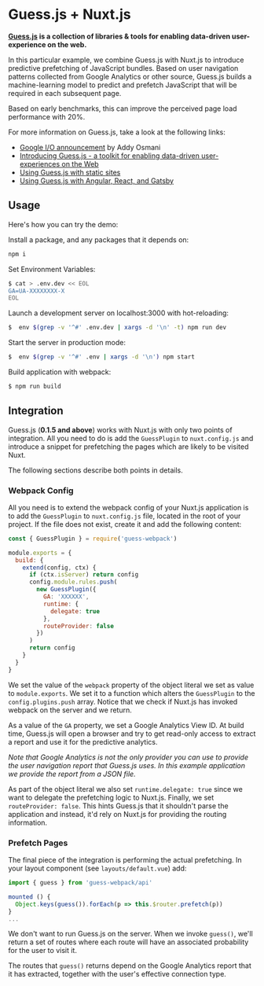 # Guess.js + Nuxt.js

**[Guess.js](https://github.com/guess-js/guess) is a collection of libraries & tools for enabling data-driven user-experience on the web.**

In this particular example, we combine Guess.js with Nuxt.js to introduce predictive prefetching of JavaScript bundles. Based on user navigation patterns collected from Google Analytics or other source, Guess.js builds a machine-learning model to predict and prefetch JavaScript that will be required in each subsequent page.

Based on early benchmarks, this can improve the perceived page load performance with 20%.

For more information on Guess.js, take a look at the following links:
* [Google I/O announcement](https://www.youtube.com/watch?time_continue=2093&v=Mv-l3-tJgGk) by Addy Osmani
* [Introducing Guess.js - a toolkit for enabling data-driven user-experiences on the Web](https://blog.mgechev.com/2018/05/09/introducing-guess-js-data-driven-user-experiences-web/)
* [Using Guess.js with static sites](https://github.com/guess-js/guess/tree/master/experiments/guess-static-sites)
* [Using Guess.js with Angular, React, and Gatsby](https://github.com/guess-js/guess/tree/master/packages/guess-webpack)

## Usage

Here's how you can try the demo:

Install a package, and any packages that it depends on:

```bash
npm i
```

Set Environment Variables:

```bash
$ cat > .env.dev << EOL
GA=UA-XXXXXXXX-X
EOL
```

Launch a development server on localhost:3000 with hot-reloading:

```bash
$  env $(grep -v '^#' .env.dev | xargs -d '\n' -t) npm run dev
```

Start the server in production mode:

```bash
$  env $(grep -v '^#' .env | xargs -d '\n') npm start
```

Build application with webpack:

```bash
$ npm run build
```

## Integration

Guess.js (**0.1.5 and above**) works with Nuxt.js with only two points of integration. All you need to do is add the `GuessPlugin` to `nuxt.config.js` and introduce a snippet for prefetching the pages which are likely to be visited Nuxt.

The following sections describe both points in details.

### Webpack Config

All you need is to extend the webpack config of your Nuxt.js application is to add the `GuessPlugin` to `nuxt.config.js` file, located in the root of your project. If the file does not exist, create it and add the following content:

```javascript
const { GuessPlugin } = require('guess-webpack')

module.exports = {
  build: {
    extend(config, ctx) {
      if (ctx.isServer) return config
      config.module.rules.push(
        new GuessPlugin({
          GA: 'XXXXXX',
          runtime: {
            delegate: true
          },
          routeProvider: false
        })
      )
      return config
    }
  }
}
```

We set the value of the `webpack` property of the object literal we set as value to `module.exports`. We set it to a function which alters the `GuessPlugin` to the `config.plugins.push` array. Notice that we check if Nuxt.js has invoked webpack on the server and we return.

As a value of the `GA` property, we set a Google Analytics View ID. At build time, Guess.js will open a browser and try to get read-only access to extract a report and use it for the predictive analytics.

*Note that Google Analytics is not the only provider you can use to provide the user navigation report that Guess.js uses. In this example application we provide the report from a JSON file.*

As part of the object literal we also set `runtime.delegate: true` since we want to delegate the prefetching logic to Nuxt.js. Finally, we set `routeProvider: false`. This hints Guess.js that it shouldn't parse the application and instead, it'd rely on Nuxt.js for providing the routing information.

### Prefetch Pages

The final piece of the integration is performing the actual prefetching. In your layout component (see `layouts/default.vue`) add:

```javascript
import { guess } from 'guess-webpack/api'

mounted () {
  Object.keys(guess()).forEach(p => this.$router.prefetch(p))
}
...
```

We don't want to run Guess.js on the server. When we invoke `guess()`, we'll return a set of routes where each route will have an associated probability for the user to visit it.

The routes that `guess()` returns depend on the Google Analytics report that it has extracted, together with the user's effective connection type.
